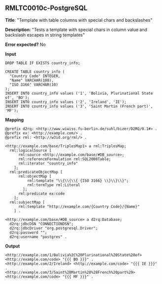 ## RMLTC0010c-PostgreSQL

**Title**: "Template with table columns with special chars and backslashes"

**Description**: "Tests a template with special chars in column value and backslash escapes in string templates"

**Error expected?** No

**Input**
```
DROP TABLE IF EXISTS country_info;

CREATE TABLE country_info (
  "Country Code" INTEGER,
  "Name" VARCHAR(100),
  "ISO 3166" VARCHAR(10)
);
INSERT INTO country_info values ('1', 'Bolivia, Plurinational State of', 'BO');
INSERT INTO country_info values ('2', 'Ireland', 'IE');
INSERT INTO country_info values ('3', 'Saint Martin (French part)', 'MF');

```

**Mapping**
```
@prefix d2rq: <http://www.wiwiss.fu-berlin.de/suhl/bizer/D2RQ/0.1#> .
@prefix ex: <http://example.com/> .
@prefix rml: <http://w3id.org/rml/> .

<http://example.com/base/TriplesMap1> a rml:TriplesMap;
  rml:logicalSource [
      rml:source <http://example.com/base/#DB_source>;
      rml:referenceFormulation rml:SQL2008Table;
      rml:iterator "country_info"
    ];
  rml:predicateObjectMap [
      rml:objectMap [
          rml:template "\\{\\{\\{ {ISO 3166} \\}\\}\\}";
          rml:termType rml:Literal
        ];
      rml:predicate ex:code
    ];
  rml:subjectMap [
      rml:template "http://example.com/{Country Code}/{Name}"
    ] .

<http://example.com/base/#DB_source> a d2rq:Database;
  d2rq:jdbcDSN "CONNECTIONDSN";
  d2rq:jdbcDriver "org.postgresql.Driver";
  d2rq:password "";
  d2rq:username "postgres" .

```

**Output**
```
<http://example.com/1/Bolivia%2C%20Plurinational%20State%20of> <http://example.com/code> "{{{ BO }}}" .
<http://example.com/2/Ireland> <http://example.com/code> "{{{ IE }}}" .
<http://example.com/3/Saint%20Martin%20%28French%20part%29> <http://example.com/code> "{{{ MF }}}" .


```

